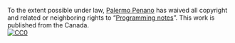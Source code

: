 To the extent possible under law,
[Palermo Penano](http://github.com/palpen)
has waived all copyright and related or neighboring rights to
&ldquo;[Programming notes](https://github.com/palpen/ProgrammingNotes)&rdquo;.
This work is published from the Canada.
<br/>
[![CC0](http://i.creativecommons.org/p/zero/1.0/88x31.png)](http://creativecommons.org/publicdomain/zero/1.0/)
